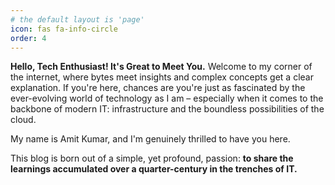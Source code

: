```yaml
---
# the default layout is 'page'
icon: fas fa-info-circle
order: 4
---
```


**Hello, Tech Enthusiast! It's Great to Meet You.**
Welcome to my corner of the internet, where bytes meet insights and complex concepts get a clear explanation. If you're here, chances are you're just as fascinated by the ever-evolving world of technology as I am – especially when it comes to the backbone of modern IT: infrastructure and the boundless possibilities of the cloud.

My name is Amit Kumar, and I'm genuinely thrilled to have you here. 

This blog is born out of a simple, yet profound, passion: **to share the learnings accumulated over a quarter-century in the trenches of IT.**


